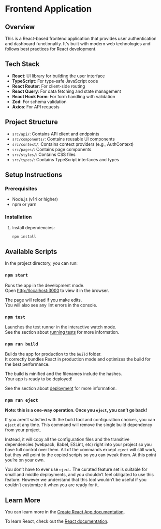 # Frontend Application

## Overview

This is a React-based frontend application that provides user authentication and dashboard functionality. It's built with modern web technologies and follows best practices for React development.

## Tech Stack

- **React**: UI library for building the user interface
- **TypeScript**: For type-safe JavaScript code
- **React Router**: For client-side routing
- **React Query**: For data fetching and state management
- **React Hook Form**: For form handling with validation
- **Zod**: For schema validation
- **Axios**: For API requests

## Project Structure

- `src/api/`: Contains API client and endpoints
- `src/components/`: Contains reusable UI components
- `src/context/`: Contains context providers (e.g., AuthContext)
- `src/pages/`: Contains page components
- `src/styles/`: Contains CSS files
- `src/types/`: Contains TypeScript interfaces and types

## Setup Instructions

### Prerequisites

- Node.js (v14 or higher)
- npm or yarn

### Installation

1. Install dependencies:
   ```bash
   npm install
   ```

## Available Scripts

In the project directory, you can run:

### `npm start`

Runs the app in the development mode.\
Open [http://localhost:3000](http://localhost:3000) to view it in the browser.

The page will reload if you make edits.\
You will also see any lint errors in the console.

### `npm test`

Launches the test runner in the interactive watch mode.\
See the section about [running tests](https://facebook.github.io/create-react-app/docs/running-tests) for more information.

### `npm run build`

Builds the app for production to the `build` folder.\
It correctly bundles React in production mode and optimizes the build for the best performance.

The build is minified and the filenames include the hashes.\
Your app is ready to be deployed!

See the section about [deployment](https://facebook.github.io/create-react-app/docs/deployment) for more information.

### `npm run eject`

**Note: this is a one-way operation. Once you `eject`, you can’t go back!**

If you aren’t satisfied with the build tool and configuration choices, you can `eject` at any time. This command will remove the single build dependency from your project.

Instead, it will copy all the configuration files and the transitive dependencies (webpack, Babel, ESLint, etc) right into your project so you have full control over them. All of the commands except `eject` will still work, but they will point to the copied scripts so you can tweak them. At this point you’re on your own.

You don’t have to ever use `eject`. The curated feature set is suitable for small and middle deployments, and you shouldn’t feel obligated to use this feature. However we understand that this tool wouldn’t be useful if you couldn’t customize it when you are ready for it.

## Learn More

You can learn more in the [Create React App documentation](https://facebook.github.io/create-react-app/docs/getting-started).

To learn React, check out the [React documentation](https://reactjs.org/).
